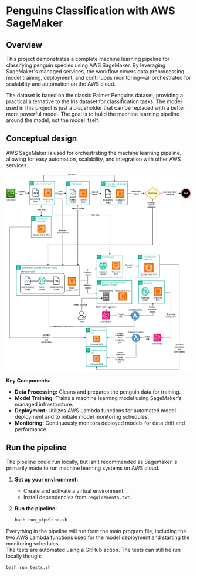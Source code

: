 # Penguins Classification with AWS SageMaker

## Overview

This project demonstrates a complete machine learning pipeline for classifying penguin species using AWS SageMaker. By leveraging SageMaker's managed services, the workflow covers data preprocessing, model training, deployment, and continuous monitoring—all orchestrated for scalability and automation on the AWS cloud.

The dataset is based on the classic Palmer Penguins dataset, providing a practical alternative to the Iris dataset for classification tasks. The model used in this project is just a placeholder that can be replaced with a better more powerful model. The goal is to build the machine learning pipeline around the model, not the model itself.

## Conceptual design

AWS SageMaker is used for orchestrating the machine learning pipeline, allowing for easy automation, scalability, and integration with other AWS services.

![Pipeline Diagram](images/penguins-classification-pipeline-2.png)

**Key Components:**
- **Data Processing:** Cleans and prepares the penguin data for training.
- **Model Training:** Trains a machine learning model using SageMaker’s managed infrastructure.
- **Deployment:** Utilizes AWS Lambda functions for automated model deployment and to initiate model monitoring schedules.
- **Monitoring:** Continuously monitors deployed models for data drift and performance.

## Run the pipeline
The pipeline could run locally, but isn't recommended as Sagemaker is primarily made to run machine learning systems on AWS cloud.

1. **Set up your environment:**
   - Create and activate a virtual environment.
   - Install dependencies from `requirements.txt`.

2. **Run the pipeline:**
   ```bash
   bash run_pipeline.sh
   
Everything in the pipeline will run from the main program file, including the two AWS Lambda functions used for the model deployment and starting the monitoring schedules. \
The tests are automated using a GitHub action. The tests can still be run locally though:
```
bash run_tests.sh
